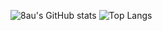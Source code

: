 ![8au's GitHub stats](https://readme-stats-nine-roan.vercel.app/api?username=8auu&count_private=true&show_icons=true&theme=radical)
![Top Langs](https://readme-stats-nine-roan.vercel.app/api/top-langs/?username=8auu&count_private=true&show_icons=true&theme=radical)
